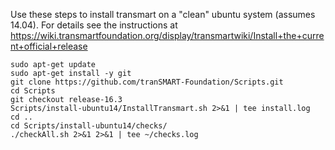 Use these steps to install transmart on a "clean" ubuntu system (assumes 14.04).
For details see the instructions at
https://wiki.transmartfoundation.org/display/transmartwiki/Install+the+current+official+release

    sudo apt-get update
    sudo apt-get install -y git
    git clone https://github.com/tranSMART-Foundation/Scripts.git
    cd Scripts
    git checkout release-16.3
    Scripts/install-ubuntu14/InstallTransmart.sh 2>&1 | tee install.log
    cd ..
    cd Scripts/install-ubuntu14/checks/
    ./checkAll.sh 2>&1 2>&1 | tee ~/checks.log

